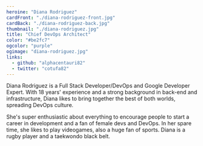 ```yaml
---
heroine: "Diana Rodriguez"
cardFront: "./diana-rodriguez-front.jpg"
cardBack: "./diana-rodriguez-back.jpg"
thumbnail: "./diana-rodriguez.jpg"
title: "Chief DevOps Architect"
color: "#be2fc7"
ogcolor: "purple"
ogimage: "diana-rodriguez.jpg"
links:
  - github: "alphacentauri82"
  - twitter: "cotufa82"
---
```


Diana Rodriguez is a Full Stack Developer/DevOps and Google Developer Expert. With 18 years' experience and a strong background in back-end and infrastructure, Diana likes to bring together the best of both worlds, spreading DevOps culture.

She's super enthusiastic about everything to encourage people to start a career in development and a fan of female devs and DevOps. In her spare time, she likes to play videogames, also a huge fan of sports. Diana is a rugby player and a taekwondo black belt.
